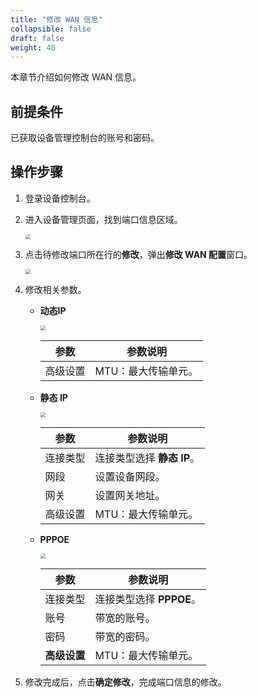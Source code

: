 ```yaml
---
title: "修改 WAN 信息"
collapsible: false
draft: false
weight: 40
---
```


本章节介绍如何修改 WAN 信息。

## 前提条件

已获取设备管理控制台的账号和密码。

## 操作步骤

1. 登录设备控制台。

2. 进入设备管理页面，找到端口信息区域。

   <img src="/sd-wan/sdwan_new/_images/equip_modify_wan.png" style="zoom:50%;" />

3. 点击待修改端口所在行的**修改**，弹出**修改 WAN 配置**窗口。

   <img src="/sd-wan/sdwan_new/_images/equip_modify_lan_win.png" style="zoom:50%;" />

4. 修改相关参数。

   - **动态IP**

     <img src="/sd-wan/sdwan_new/_images/equip_modify_lan_win.png" style="zoom:50%;" />

     | 参数     | 参数说明            |
     | -------- | ------------------- |
     | 高级设置 | MTU：最大传输单元。 |

   - **静态 IP**

     <img src="/sd-wan/sdwan_new/_images/equip_modify_bgp_win.png" style="zoom:50%;" />

     | 参数     | 参数说明                   |
     | -------- | -------------------------- |
     | 连接类型 | 连接类型选择 **静态 IP**。 |
     | 网段     | 设置设备网段。             |
     | 网关     | 设置网关地址。             |
     | 高级设置 | MTU：最大传输单元。        |

   - **PPPOE**

     <img src="/sd-wan/sdwan_new/_images/equip_modify_pppoe_win.png" style="zoom:50%;" />

     | 参数         | 参数说明                 |
     | ------------ | ------------------------ |
     | 连接类型     | 连接类型选择 **PPPOE**。 |
     | 账号         | 带宽的账号。             |
     | 密码         | 带宽的密码。             |
     | **高级设置** | MTU：最大传输单元。      |

5. 修改完成后，点击**确定修改**，完成端口信息的修改。
